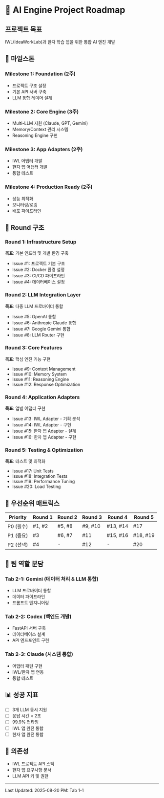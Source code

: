 # 🚀 AI Engine Project Roadmap

## 프로젝트 목표
IWL(IdeaWorkLab)과 한자 학습 앱을 위한 통합 AI 엔진 개발

## 📅 마일스톤

### Milestone 1: Foundation (2주)
- 프로젝트 구조 설정
- 기본 API 서버 구축
- LLM 통합 레이어 설계

### Milestone 2: Core Engine (3주)
- Multi-LLM 지원 (Claude, GPT, Gemini)
- Memory/Context 관리 시스템
- Reasoning Engine 구현

### Milestone 3: App Adapters (2주)
- IWL 어댑터 개발
- 한자 앱 어댑터 개발
- 통합 테스트

### Milestone 4: Production Ready (2주)
- 성능 최적화
- 모니터링/로깅
- 배포 파이프라인

## 🔄 Round 구조

### Round 1: Infrastructure Setup
**목표**: 기본 인프라 및 개발 환경 구축
- Issue #1: 프로젝트 기본 구조
- Issue #2: Docker 환경 설정
- Issue #3: CI/CD 파이프라인
- Issue #4: 데이터베이스 설정

### Round 2: LLM Integration Layer
**목표**: 다중 LLM 프로바이더 통합
- Issue #5: OpenAI 통합
- Issue #6: Anthropic Claude 통합
- Issue #7: Google Gemini 통합
- Issue #8: LLM Router 구현

### Round 3: Core Features
**목표**: 핵심 엔진 기능 구현
- Issue #9: Context Management
- Issue #10: Memory System
- Issue #11: Reasoning Engine
- Issue #12: Response Optimization

### Round 4: Application Adapters
**목표**: 앱별 어댑터 구현
- Issue #13: IWL Adapter - 기획 분석
- Issue #14: IWL Adapter - 구현
- Issue #15: 한자 앱 Adapter - 설계
- Issue #16: 한자 앱 Adapter - 구현

### Round 5: Testing & Optimization
**목표**: 테스트 및 최적화
- Issue #17: Unit Tests
- Issue #18: Integration Tests
- Issue #19: Performance Tuning
- Issue #20: Load Testing

## 🎯 우선순위 매트릭스

| Priority | Round 1 | Round 2 | Round 3 | Round 4 | Round 5 |
|----------|---------|---------|---------|---------|---------|
| P0 (필수) | #1, #2 | #5, #8 | #9, #10 | #13, #14 | #17 |
| P1 (중요) | #3 | #6, #7 | #11 | #15, #16 | #18, #19 |
| P2 (선택) | #4 | - | #12 | - | #20 |

## 👥 팀 역할 분담

### Tab 2-1: Gemini (데이터 처리 & LLM 통합)
- LLM 프로바이더 통합
- 데이터 파이프라인
- 프롬프트 엔지니어링

### Tab 2-2: Codex (백엔드 개발)
- FastAPI 서버 구축
- 데이터베이스 설계
- API 엔드포인트 구현

### Tab 2-3: Claude (시스템 통합)
- 어댑터 패턴 구현
- IWL/한자 앱 연동
- 통합 테스트

## 📊 성공 지표
- [ ] 3개 LLM 동시 지원
- [ ] 응답 시간 < 2초
- [ ] 99.9% 업타임
- [ ] IWL 앱 완전 통합
- [ ] 한자 앱 완전 통합

## 🔗 의존성
- IWL 프로젝트 API 스펙
- 한자 앱 요구사항 문서
- LLM API 키 및 권한

---
Last Updated: 2025-08-20
PM: Tab 1-1